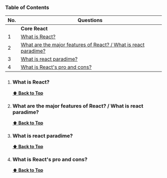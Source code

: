 ### Table of Contents

| No. | Questions                                                                                                |
| --- | -------------------------------------------------------------------------------------------------------- |
|     | **Core React**                                                                                           |
| 1   | [What is React?](#what-is-react)                                                                         |
| 2   | [What are the major features of React? / What is react paradime?](#what-are-the-major-features-of-react) |
| 3   | [What is react paradime?](#What-is-react-paradime)                                                       |
| 4   | [What is React's pro and cons?](#What-is-React's-pro-and-cons?)                                          |

1. ### What is React?

   **[⬆ Back to Top](#table-of-contents)**

2. ### What are the major features of React? / What is react paradime?

   **[⬆ Back to Top](#table-of-contents)**

3. ### What is react paradime?

   **[⬆ Back to Top](#table-of-contents)**

4. ### What is React's pro and cons?

   **[⬆ Back to Top](#table-of-contents)**
